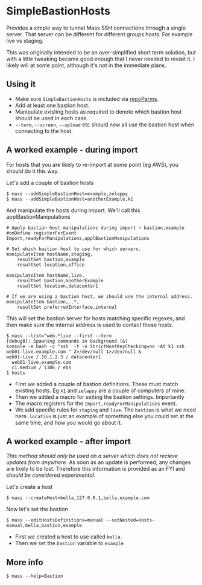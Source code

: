 # SimpleBastionHosts

Provides a simple way to tunnel Mass SSH connections through a single server. That server can be different for different groups hosts. For example live vs staging.

This was originally intended to be an over-simplified short term solution, but with a little tweaking became good enough that I never needed to revisit it. I likely will at some point, although it's not in the immediate plans.

## Using it

* Make sure `SimpleBastionHosts` is included via [repoParms](https://github.com/ksandom/achel/blob/master/docs/programming/creatingARepositoryWithProfiles.md#use-repoparmdefinepackages-to-create-a-profile).
* Add at least one bastion host.
* Manipulate existing hosts as required to denote which bastion host should be used in each case.
* `--term`, `--screen`, `--upload` etc should now all use the bastion host when connecting to the host.

## A worked example - during import

For hosts that you are likely to re-import at some point (eg AWS), you should do it this way.

Let's add a couple of bastion hosts

    $ mass --addSimpleBastionHost=example,zelappy
    $ mass --addSimpleBastionHost=anotherExample,k1

And manipulate the hosts during import. We'll call this applBastionManipulations

    # Apply bastion host manipulations during import ~ bastion,example
    #onDefine registerForEvent Import,readyForManipulations,applBastionManipulations
    
    # Set which bastion host to use for which servers.
    manipulateItem hostName,staging,
    	resultSet bastion,example
    	resultSet location,office
    
    manipulateItem hostName,live,
    	resultSet bastion,anotherExample
    	resultSet location,datacenter1
    
    # If we are using a bastion host, we should use the internal address.
    manipulateItem bastion,..*,
    	resultSet preferredInterface,internal

This will set the bastion server for hosts matching specific regexes, and then make sure the internal address is used to contact those hosts.

    $ mass --list=^web.*live --first --term
    [debug0]: Spawning commands in background (&)
    konsole -e bash -c "ssh  -t -o StrictHostKeyChecking=no -At k1 ssh   web01-live.example.com " 2>/dev/null 1>/dev/null &
    web01-live / 10.1.2.3 / datacenter1
      web01-live.example.com 
      c1.medium / i386 / ebs
    1 hosts

* First we added a couple of bastion definitions. These must match existing hosts. Eg `k1` and `zelappy` are a couple of computers of mine.
* Then we added a macro for setting the bastion settings. Importantly
 * The macro registers for the `Import,readyForManipulations` event.
 * We add specific rules for `staging` and `live`. The `bastion` is what we need here. `location` is just an example of something else you could set at the same time, and how you would go about it.

## A worked example - after import

*This method should only be used on a server which does not recieve updates from anywhere.* As soon as an update is performed, any changes are likely to be lost. Therefore this information is provided as an FYI and *should be considered experimental*.

Let's create a host

    $ mass --createHost=bella,127.0.0.1,bella.example.com

Now let's set the bastion

    $ mass --editHostsDefinitions=manual --setNested=Hosts-manual,bella,bastion,example

* First we created a host to use called `bella`.
* Then we set the `bastion` variable to `example`

## More info

    $ mass --help=Bastion
